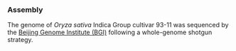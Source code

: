 ### Assembly

The genome of *Oryza sativa* Indica Group cultivar 93-11 was sequenced
by the [Beijing Genome Institute
(BGI)](http://europepmc.org/abstract/MED/11935017) following a
whole-genome shotgun strategy.
